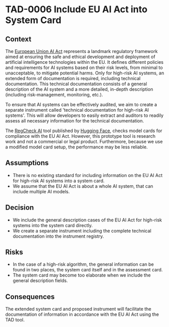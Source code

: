 # TAD-0006 Include EU AI Act into System Card

## Context

The [European Union AI Act](https://www.europarl.europa.eu/doceo/document/TA-9-2024-0138-FNL-COR01_EN.pdf)
represents a landmark regulatory framework aimed at ensuring the safe and ethical development and deployment
of artificial intelligence technologies within the EU. It defines different policies and requirements for AI
systems based on their risk levels, from minimal to unacceptable, to mitigate potential harms. Only for
high-risk AI systems, an extended form of documentation is required, including technical documentation.
This technical documentation consists of a general description of the AI system and a more detailed,
in-depth description (including risk-management, monitoring, etc.).

To ensure that AI systems can be effectively audited, we aim to create a separate instrument called
'technical documentation for high-risk AI systems'. This will allow developers to easily extract
and auditors to readily assess all necessary information for the technical documentation.

The [RegCheck AI](https://huggingface.co/spaces/society-ethics/model-card-regulatory-check) tool published
by [Hugging Face](https://huggingface.co), checks model cards for compliance with the EU AI Act.
However, this prototype tool is research work and not a commercial or legal product. Furthermore,
because we use a modified model card setup, the performance may be less reliable.

## Assumptions

* There is no existing standard for including information on the EU AI Act for high-risk AI systems into a system card.
* We assume that the EU AI Act is about a whole AI system, that can include multiple AI models.

## Decision

* We include the general description cases of the EU AI Act for high-risk systems into the system card directly.
* We create a separate instrument including the complete technical documentation into the instrument registry.

## Risks

* In the case of a high-risk algorithm, the general information can be found in two places, the system card
itself and in the assessment card.
* The system card may become too elaborate when we include the general description fields.

## Consequences

The extended system card and proposed instrument will facilitate the documentation of information in accordance
with the EU AI Act using the TAD tool.

